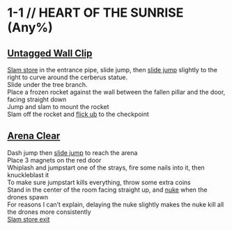 # 1-1 // HEART OF THE SUNRISE (Any%)


## [Untagged Wall Clip](https://youtu.be/ddrVnvt-kRI)
[Slam store](/speedrun-tech.md#slam-store) in the entrance pipe, slide jump, then [slide jump](/speedrun-tech.md#slide-jump) slightly to the right to curve around the cerberus statue. <br/>
Slide under the tree branch. <br/>
Place a frozen rocket against the wall between the fallen pillar and the door, facing straight down <br/>
Jump and slam to mount the rocket <br/>
Slam off the rocket and [flick ub](/speedrun-tech.md#flick-ub) to the checkpoint <br/>


## [Arena Clear](https://www.youtube.com/watch?v=bu3sgrrz6Ic)
Dash jump then [slide jump](/speedrun-tech.md#slide-jump) to reach the arena<br/>
Place 3 magnets on the red door <br/>
Whiplash and jumpstart one of the strays, fire some nails into it, then knuckleblast it <br/>
To make sure jumpstart kills everything, throw some extra coins <br/>
Stand in the center of the room facing straight up, and [nuke](/speedrun-tech.md#nukes) when the drones spawn <br/>
For reasons I can’t explain, delaying the nuke slightly makes the nuke kill all the drones more consistently <br/>
[Slam store exit](/speedrun-tech.md#slam-store-exit)
